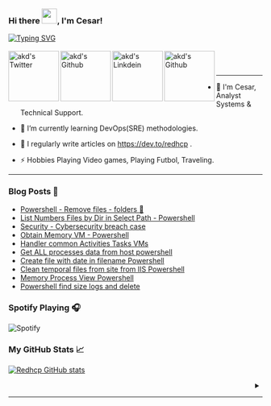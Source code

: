 ### Hi there <img src="https://raw.githubusercontent.com/MartinHeinz/MartinHeinz/master/wave.gif" width="30px">, I'm Cesar!
[![Typing SVG](https://readme-typing-svg.herokuapp.com?font=Fira+Code&size=21&duration=6000&pause=200&color=35B7F1&width=550&height=45&lines=I'm+Analyst+Systems+%26+Technical+Engineer+;I+write+articles+on+Dev.to+-+redhcp)](https://git.io/typing-svg)
<br><br>
<a href="https://twitter.com/Th3Ces4r">
<img align="left" alt="akd's Twitter" width="100px" src="https://img.shields.io/badge/Twitter-1DA1F2?style=for-the-badge&logo=Twitter&logoColor=white" />
</a>
<a href="https://github.com/redhcp">
<img align="left" alt="akd's Github" width="100px" src="https://img.shields.io/badge/Github-181717?style=for-the-badge&logo=Github&logoColor=white" />
</a>
<a href="https://www.linkedin.com/in/cyl90/">
<img align="left" alt="akd's Linkdein" width="100px" src="https://img.shields.io/badge/Linkedin-0A66C2?style=for-the-badge&logo=Linkedin&logoColor=white" />
</a>
<a href="https://dev.to/redhcp">
<img align="left" alt="akd's Github" width="100px" src="https://img.shields.io/badge/dev.to-0A0A0A?style=for-the-badge&logo=dev.to&logoColor=white" />
</a>
<br><br>

---

- 🔷 I'm Cesar, Analyst Systems & Technical Support.

- 🌱 I’m currently learning DevOps(SRE) methodologies.

- 📝 I regularly write articles on https://dev.to/redhcp .

- ⚡ Hobbies Playing Video games, Playing Futbol, Traveling.

---

### Blog Posts 📝

<!-- BLOG-POST-LIST:START -->
- [Powershell - Remove files - folders 📂](https://dev.to/redhcp/powershell-remove-files-folders-2622)
- [List Numbers Files by Dir in Select Path - Powershell](https://dev.to/redhcp/list-numbers-files-by-dir-in-select-path-powershell-hgn)
- [Security - Cybersecurity breach case](https://dev.to/redhcp/security-cybersecurity-breach-case-4bmg)
- [Obtain Memory VM - Powershell](https://dev.to/redhcp/obtain-memory-vm-powershell-4lba)
- [Handler common Activities Tasks VMs](https://dev.to/redhcp/handler-common-activities-tasks-vms-5fni)
- [Get ALL processes data from host powershell](https://dev.to/redhcp/get-all-processes-data-from-host-powershell-3b8c)
- [Create file with date in filename Powershell](https://dev.to/redhcp/create-file-with-date-in-filename-powershell-2ebo)
- [Clean temporal files from site from IIS Powershell](https://dev.to/redhcp/clean-temporal-files-from-site-from-iis-powershell-3cj1)
- [Memory Process View Powershell](https://dev.to/redhcp/memory-process-view-powershell-30k4)
- [Powershell find size logs and delete](https://dev.to/redhcp/powershell-find-size-logs-and-delete-3a4k)
<!-- BLOG-POST-LIST:END -->

### Spotify Playing 🎧

![Spotify](https://novatorem.vercel.app/api/spotify)

### My GitHub Stats &#x1f4c8;

[![Redhcp GitHub stats](https://github-readme-stats.vercel.app/api?username=redhcp&theme=prussian)](https://github.com/anuraghazra/github-readme-stats)

<details align= "right">
<summary></summary>
<br>
<a href="https://komarev.com/ghpvc/?username=redhcp">
<img src="https://komarev.com/ghpvc/?username=redhcp" />
</a>&ensp;
</details>

---
